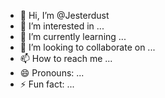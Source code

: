 - 👋 Hi, I’m @Jesterdust
- 👀 I’m interested in ...
- 🌱 I’m currently learning ...
- 💞️ I’m looking to collaborate on ...
- 📫 How to reach me ...
- 😄 Pronouns: ...
- ⚡ Fun fact: ...

<!---
Jesterdust/Jesterdust is a ✨ special ✨ repository because its `README.md` (this file) appears on your GitHub profile.
You can click the Preview link to take a look at your changes.
--->
